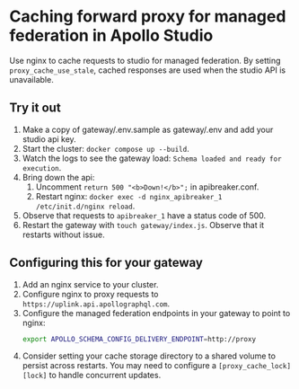 # Caching forward proxy for managed federation in Apollo Studio

Use nginx to cache requests to studio for managed federation. By setting
`proxy_cache_use_stale`, cached responses are used when the studio API is
unavailable.

## Try it out

1. Make a copy of gateway/.env.sample as gateway/.env and add your studio api key.
2. Start the cluster: `docker compose up --build`.
3. Watch the logs to see the gateway load: `Schema loaded and ready for execution`.
4. Bring down the api:
   1. Uncomment `return 500 "<b>Down!</b>";` in apibreaker.conf.
   2. Restart nginx: `docker exec -d nginx_apibreaker_1 /etc/init.d/nginx reload`.
5. Observe that requests to `apibreaker_1` have a status code of 500.
6. Restart the gateway with `touch gateway/index.js`. Observe that it restarts without issue.

## Configuring this for your gateway

1. Add an nginx service to your cluster.
2. Configure nginx to proxy requests to `https://uplink.api.apollographql.com`.
3. Configure the managed federation endpoints in your gateway to point to nginx:
   ```sh
   export APOLLO_SCHEMA_CONFIG_DELIVERY_ENDPOINT=http://proxy
   ```
4. Consider setting your cache storage directory to a shared volume to persist
   across restarts. You may need to configure a `[proxy_cache_lock][lock]` to
   handle concurrent updates.

[lock]: https://nginx.org/en/docs/http/ngx_http_proxy_module.html#proxy_cache_lock`
